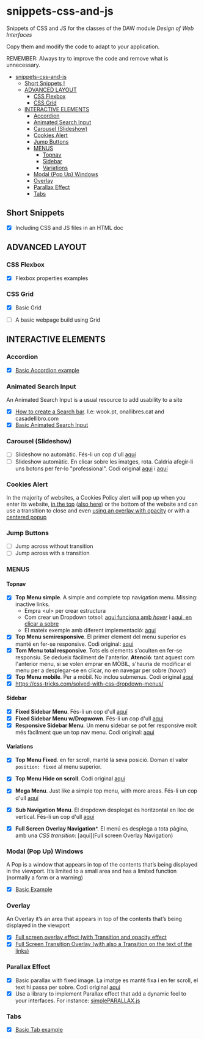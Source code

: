 # snippets-css-and-js
Snippets of CSS and JS for the classes of the DAW module _Design of Web Interfaces_

Copy them and modify the code to adapt to your application.  

REMEMBER: Always try to improve the code and remove what is unnecessary. 

- [snippets-css-and-js](#snippets-css-and-js)
  * [Short Snippets !](#short-snippets-)
  * [ADVANCED LAYOUT](#advanced-layout)
    + [CSS Flexbox](#css-flexbox)
    + [CSS Grid](#css-grid)
  * [INTERACTIVE ELEMENTS](#interactive-elements)
    + [Accordion](#accordion)
    + [Animated Search Input](#animated-search-input)
    + [Carousel (Slideshow)](#carousel-slideshow)
    + [Cookies Alert](#cookies-alert)
    + [Jump Buttons](#jump-buttons)
    + [MENUS](#menus)
      - [Topnav](#topnav)
      - [Sidebar](#sidebar)
      - [Variations](#variations)
    + [Modal (Pop Up) Windows](#modal-pop-up-windows)
    + [Overlay](#overlay)
    + [Parallax Effect](#parallax-effect)
    + [Tabs](#tabs)


## Short Snippets

- [x] Including CSS and JS files in an HTML doc

## ADVANCED LAYOUT


### CSS Flexbox

- [X] Flexbox properties examples

### CSS Grid

- [x] Basic Grid
- [ ] A basic webpage build using Grid



## INTERACTIVE ELEMENTS

### Accordion

- [x] [Basic Accordion example](https://www.w3schools.com/howto/howto_js_accordion.asp)

### Animated Search Input

An Animated Search Input  is a usual resource to add usability to a site

- [x] [How to create a Search bar](https://www.w3schools.com/howto/howto_css_searchbar.asp). I.e: wook.pt, onallibres.cat and casadellibro.com
- [x] [Basic Animated Search Input](https://www.w3schools.com/howto/howto_css_animated_search.asp)

### Carousel (Slideshow)

- [ ] Slideshow no automàtic. Fés-li un cop d'ull [aquí](https://www.w3schools.com/howto/howto_js_slideshow.asp)
- [ ] Slideshow automàtic. En clicar sobre les imatges, rota. Caldria afegir-li uns botons per fer-lo "professional". Codi original [aqui](https://www.freecodecamp.org/news/how-to-create-a-slideshow/ ) i [aquí](https://codepen.io/AndresUris/pen/rGXpvE)

### Cookies Alert

In the majority of websites, a Cookies Policy alert will pop up when you enter its website, [in the top](https://www.bbc.com/) ([also here](https://www.gov.uk/)) or the bottom of the website and can use a transition to close and even [using an overlay with opacity](https://www.mirror.co.uk/) or with a [centered popup](https://www.msn.com/es-es/noticias/)

### Jump Buttons

- [ ] Jump across without transition
- [ ] Jump across with a transition

### MENUS

#### Topnav

- [x] **Top Menu simple**. A simple and complete top navigation menu. Missing: inactive links. 
  - Empra &lt;ul&gt; per crear estructura
  - Com crear un Dropdown totsol: [aqui funciona amb _hover_](https://www.w3schools.com/howto/howto_css_dropdown.asp) i [aqui, en clicar a sobre](https://www.w3schools.com/howto/howto_js_dropdown.asp)
  - El mateix exemple amb diferent implementació: [aqui](https://www.w3schools.com/howto/howto_css_dropdown_navbar.asp)
- [x] **Top Menu semiresponsive**. El primer element del menu superior es manté en fer-se responsive. Codi original: [aqui](https://www.w3schools.com/howto/howto_js_responsive_navbar_dropdown.asp)
- [x] **Tom Menu total responsive**. Tots els elements s'oculten en fer-se responsiu. Se dedueix fàcilment de l'anterior. **Atenció**: tant aquest com l'anterior menu, si se volen emprar en MÒBIL, s'hauria de modificar el menu per a desplegar-se en clicar, no en navegar per sobre (_hover_)
- [x] **Top Menu mobile**. Per a mòbil. No inclou submenus. Codi original [aquí](https://www.w3schools.com/howto/howto_js_mobile_navbar.asp)
- [x] https://css-tricks.com/solved-with-css-dropdown-menus/

#### Sidebar

- [x] **Fixed Sidebar Menu**. Fés-li un cop d'ull [aquí](https://www.w3schools.com/howto/howto_css_fixed_sidebar.asp)
- [x] **Fixed Sidebar Menu w/Dropwown**. Fés-li un cop d'ull [aqui](https://www.w3schools.com/howto/howto_js_dropdown_sidenav.asp)
- [x] **Responsive Sidebar Menu**. Un menu sidebar se pot fer responsive molt més fàcilment que un top nav menu. Codi original: [aqui](https://www.w3schools.com/howto/tryit.asp?filename=tryhow_css_sidebar_responsive)

#### Variations

- [x] **Top Menu Fixed**. en fer scroll, manté la seva posició. Doman el valor `position: fixed` al menu superior.
- [x] **Top Menu Hide on scroll**. Codi original [aqui](https://www.w3schools.com/howto/howto_js_navbar_hide_scroll.asp)
- [x] **Mega Menu**. Just like a simple top menu, with more areas. Fés-li un cop d'ull [aquí](https://www.w3schools.com/howto/howto_css_mega_menu.asp)
- [x] **Sub Navigation Menu**. El dropdown desplegat és horitzontal en lloc de vertical. Fés-li un cop d'ull [aquí](https://www.w3schools.com/howto/howto_css_subnav.asp)
- [x] **Full Screen Overlay Navigation***. El menú es desplega a tota pàgina, amb una _CSS transition_: [aqui](Full screen Overlay Navigation)


### Modal (Pop Up) Windows

A Pop is a window that appears in top of the contents that’s being displayed in the viewport. It’s limited to a small area and has a limited function (normally a form or a warning)

- [x] [Basic Example](https://www.w3schools.com/howto/tryit.asp?filename=tryhow_js_popup_form)

### Overlay

An Overlay it’s an area that appears in top of the contents that’s being displayed in the viewport

- [x] [Full screen overlay effect (with Transition and opacity effect](https://www.w3schools.com/howto/howto_css_overlay.asp)
- [x] [Full Screen Transition Overlay (with also a Transition on the text of the links)](https://www.w3schools.com/howto/howto_js_fullscreen_overlay.asp)

### Parallax Effect

- [x] Basic parallax with fixed image. La imatge es manté fixa i en fer scroll, el text hi passa per sobre. Codi original [aqui](https://www.w3schools.com/howto/howto_css_parallax.asp)
- [x] Use a library to implement Parallax effect that add a dynamic feel to your interfaces. For instance: [simplePARALLAX.js](https://simpleparallax.com)

### Tabs

- [x] [Basic Tab example](https://www.w3schools.com/howto/howto_js_tabs.asp)